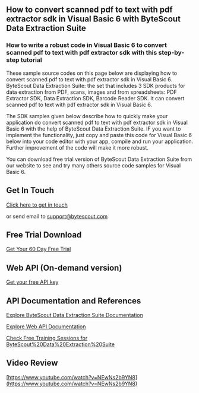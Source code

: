 ## How to convert scanned pdf to text with pdf extractor sdk in Visual Basic 6 with ByteScout Data Extraction Suite

### How to write a robust code in Visual Basic 6 to convert scanned pdf to text with pdf extractor sdk with this step-by-step tutorial

These sample source codes on this page below are displaying how to convert scanned pdf to text with pdf extractor sdk in Visual Basic 6. ByteScout Data Extraction Suite: the set that includes 3 SDK products for data extraction from PDF, scans, images and from spreadsheets: PDF Extractor SDK, Data Extraction SDK, Barcode Reader SDK. It can convert scanned pdf to text with pdf extractor sdk in Visual Basic 6.

The SDK samples given below describe how to quickly make your application do convert scanned pdf to text with pdf extractor sdk in Visual Basic 6 with the help of ByteScout Data Extraction Suite. IF you want to implement the functionality, just copy and paste this code for Visual Basic 6 below into your code editor with your app, compile and run your application. Further improvement of the code will make it more robust.

You can download free trial version of ByteScout Data Extraction Suite from our website to see and try many others source code samples for Visual Basic 6.

## Get In Touch

[Click here to get in touch](https://bytescout.zendesk.com/hc/en-us/requests/new?subject=ByteScout%20Data%20Extraction%20Suite%20Question)

or send email to [support@bytescout.com](mailto:support@bytescout.com?subject=ByteScout%20Data%20Extraction%20Suite%20Question) 

## Free Trial Download

[Get Your 60 Day Free Trial](https://bytescout.com/download/web-installer?utm_source=github-readme)

## Web API (On-demand version)

[Get your free API key](https://pdf.co/documentation/api?utm_source=github-readme)

## API Documentation and References

[Explore ByteScout Data Extraction Suite Documentation](https://bytescout.com/documentation/index.html?utm_source=github-readme)

[Explore Web API Documentation](https://pdf.co/documentation/api?utm_source=github-readme)

[Check Free Training Sessions for ByteScout%20Data%20Extraction%20Suite](https://academy.bytescout.com/)

## Video Review

[https://www.youtube.com/watch?v=NEwNs2b9YN8](https://www.youtube.com/watch?v=NEwNs2b9YN8)